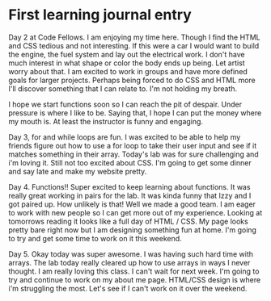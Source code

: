 # First learning journal entry
Day 2 at Code Fellows. I am enjoying my time here. Though I find the HTML and CSS tedious and not interesting. If this were a car I would want to build the engine, the fuel system and lay out the electrical work. I don't have much interest in what shape or color the body ends up being. Let artist worry about that. I am excited to work in groups and have more defined goals for larger projects. Perhaps being forced to do CSS and HTML more I'll discover something that I can relate to. I'm not holding my breath.

I hope we start functions soon so I can reach the pit of despair. Under pressure is where I like to be. Saying that, I hope I can put the money where my mouth is. At least the instructor is funny and engaging.

Day 3, for and while loops are fun. I was excited to be able to help my friends figure out how to use a for loop to take their user input and see if it matches something in their array. Today's lab was for sure challenging and i'm loving it. Still not too excited about CSS. I'm going to get some dinner and say late and make my website pretty.

Day 4. Functions!! Super excited to keep learning about functions. It was really great working in pairs for the lab. It was kinda funny that Izzy and I got paired up. How unlikely is that! Well we made a good team. I am eager to work with new people so I can get more out of my experience. Looking at tomorrows reading it looks like a full day of HTML / CSS. My page looks pretty bare right now but I am designing something fun at home. I'm going to try and get some time to work on it this weekend.

Day 5. Okay today was super awesome. I was having such hard time with arrays. The lab today really cleared up how to use arrays in ways I never thought. I am really loving this class. I can't wait for next week. I'm going to try and continue to work on my about me page. HTML/CSS design is where i'm struggling the most. Let's see if I can't work on it over the weekend.
